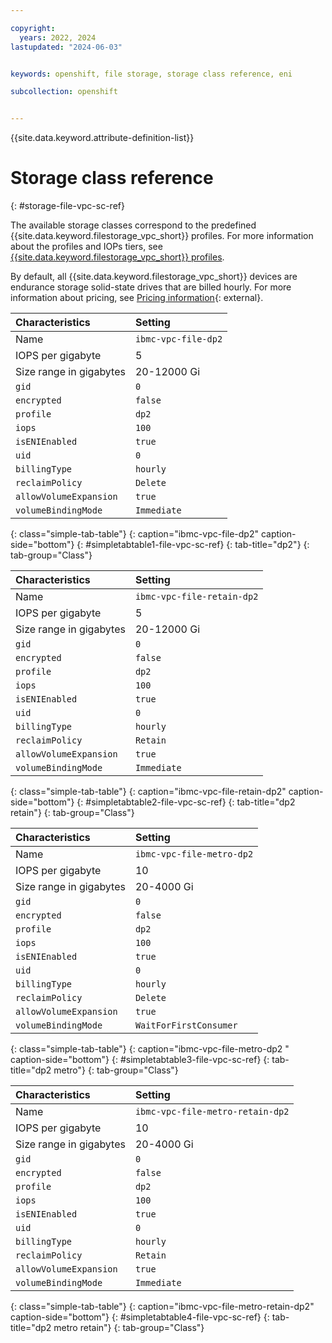 ```yaml
---

copyright: 
  years: 2022, 2024
lastupdated: "2024-06-03"


keywords: openshift, file storage, storage class reference, eni

subcollection: openshift


---
```


{{site.data.keyword.attribute-definition-list}}


# Storage class reference
{: #storage-file-vpc-sc-ref}

The available storage classes correspond to the predefined {{site.data.keyword.filestorage_vpc_short}} profiles. For more information about the profiles and IOPs tiers, see [{{site.data.keyword.filestorage_vpc_short}} profiles](/docs/vpc?topic=vpc-file-storage-profiles).

By default, all {{site.data.keyword.filestorage_vpc_short}} devices are endurance storage solid-state drives that are billed hourly. For more information about pricing, see [Pricing information](https://cloud.ibm.com/cloud-storage/file/order){: external}.


| Characteristics | Setting |
|:-----------------|:-----------------|
| Name | `ibmc-vpc-file-dp2` |
| IOPS per gigabyte | 5 |
| Size range in gigabytes | 20-12000 Gi |
| `gid` | `0` |
| `encrypted` | `false` |
| `profile` | `dp2` |
| `iops` | `100` |
| `isENIEnabled` | `true` |
| `uid` | `0` |
| `billingType` | `hourly` |
| `reclaimPolicy` | `Delete` |
| `allowVolumeExpansion` | `true` |
| `volumeBindingMode` | `Immediate` |
{: class="simple-tab-table"}
{: caption="ibmc-vpc-file-dp2" caption-side="bottom"}
{: #simpletabtable1-file-vpc-sc-ref}
{: tab-title="dp2"}
{: tab-group="Class"}

  

| Characteristics | Setting|
|:-----------------|:-----------------|
| Name | `ibmc-vpc-file-retain-dp2` |
| IOPS per gigabyte | 5 |
| Size range in gigabytes | 20-12000 Gi |
| `gid` | `0` |
| `encrypted` | `false` |
| `profile` | `dp2` |
| `iops` | `100` |
| `isENIEnabled` | `true` |
| `uid` | `0` |
| `billingType` | `hourly` |
| `reclaimPolicy` | `Retain` |
| `allowVolumeExpansion` | `true` |
| `volumeBindingMode` | `Immediate` |
{: class="simple-tab-table"}
{: caption="ibmc-vpc-file-retain-dp2" caption-side="bottom"}
{: #simpletabtable2-file-vpc-sc-ref}
{: tab-title="dp2 retain"}
{: tab-group="Class"}

| Characteristics | Setting|
|:-----------------|:-----------------|
| Name | `ibmc-vpc-file-metro-dp2` |
| IOPS per gigabyte | 10|
| Size range in gigabytes | 20-4000 Gi|
| `gid` | `0` |
| `encrypted` | `false` |
| `profile` | `dp2` |
| `iops` | `100` |
| `isENIEnabled` | `true` |
| `uid` | `0` |
| `billingType` | `hourly` |
| `reclaimPolicy` | `Delete` |
| `allowVolumeExpansion` | `true` |
| `volumeBindingMode` | `WaitForFirstConsumer` |
{: class="simple-tab-table"}
{: caption="ibmc-vpc-file-metro-dp2 " caption-side="bottom"}
{: #simpletabtable3-file-vpc-sc-ref}
{: tab-title="dp2 metro"}
{: tab-group="Class"}

| Characteristics | Setting|
|:-----------------|:-----------------|
| Name | `ibmc-vpc-file-metro-retain-dp2` |
| IOPS per gigabyte | 10|
| Size range in gigabytes | 20-4000 Gi|
| `gid` | `0` |
| `encrypted` | `false` |
| `profile` | `dp2` |
| `iops` | `100` |
| `isENIEnabled` | `true` |
| `uid` | `0` |
| `billingType` | `hourly` |
| `reclaimPolicy` | `Retain` |
| `allowVolumeExpansion` | `true` |
| `volumeBindingMode` | `Immediate` |
{: class="simple-tab-table"}
{: caption="ibmc-vpc-file-metro-retain-dp2" caption-side="bottom"}
{: #simpletabtable4-file-vpc-sc-ref}
{: tab-title="dp2 metro retain"}
{: tab-group="Class"}

